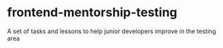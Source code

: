 # frontend-mentorship-testing
A set of tasks and lessons to help junior developers improve in the testing area 
